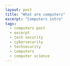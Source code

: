 ```yaml
---
layout: post
title: "What are computers"
excerpt: "Computers intro"
tags:
  - computers post
  - excerpt
  - tech security
  - cybersecurity
  - techsecurity
  - computers
  - computer science
---
```


